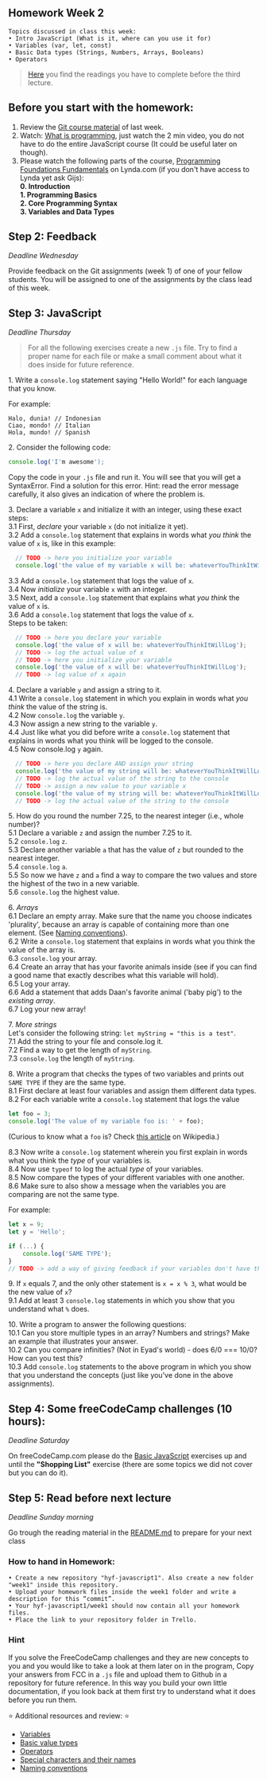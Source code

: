 ## Homework Week 2

```
Topics discussed in class this week:
• Intro JavaScript (What is it, where can you use it for)
• Variables (var, let, const)
• Basic Data types (Strings, Numbers, Arrays, Booleans)
• Operators
```

>[Here](/Week3/README.md) you find the readings you have to complete before the third lecture.

## Before you start with the homework:

1. Review the [Git course material](https://github.com/HackYourFuture/Git) of last week.
2. Watch: [What is programming](https://www.khanacademy.org/computing/computer-programming/programming/intro-to-programming/v/programming-intro), just watch the 2 min video, you do not have to do the entire JavaScript course (It could be useful later on though).
3. Please watch the following parts of the course, [Programming Foundations Fundamentals](https://www.lynda.com/Programming-Foundations-tutorials/Welcome/83603/90426-4.html) on Lynda.com (if you don't have access to Lynda yet ask Gijs):
    <br>**0. Introduction**
    <br>**1. Programming Basics** 
    <br>**2. Core Programming Syntax**
    <br>**3. Variables and Data Types**


## Step 2: Feedback

_Deadline Wednesday_

Provide feedback on the Git assignments (week 1) of one of your fellow students. You will be assigned to one of the assignments by the class lead of this week.

## Step 3: JavaScript

_Deadline Thursday_

> For all the following exercises create a new `.js` file. Try to find a proper name for each file or make a small comment about what it does inside for future reference.

1\. Write a `console.log` statement saying "Hello World!" for each language that you know.

For example:

```
Halo, dunia! // Indonesian
Ciao, mondo! // Italian
Hola, mundo! // Spanish
```

2\. Consider the following code:

```js
console.log('I'm awesome');
```

Copy the code in your `.js` file and run it. You will see that you will get a SyntaxError. Find a solution for this error. Hint: read the error message carefully, it also gives an indication of where the problem is.

3\. Declare a variable `x` and initialize it with an integer, using these exact steps:  
3\.1 First, _declare_ your variable `x` (do not initialize it yet).  
3\.2 Add a `console.log` statement that explains in words what _you think_ the value of `x` is, like in this example:  

```js
  // TODO -> here you initialize your variable
  console.log('the value of my variable x will be: whateverYouThinkItWillLog');
```

3\.3 Add a `console.log` statement that logs the value of `x`.  
3\.4 Now _initialize_ your variable `x` with an integer.  
3\.5 Next, add a `console.log` statement that explains what _you think_ the value of `x` is.  
3\.6 Add a `console.log` statement that logs the value of `x`.  
  Steps to be taken:

```js
  // TODO -> here you declare your variable
  console.log('the value of x will be: whateverYouThinkItWillLog');
  // TODO -> log the actual value of x
  // TODO -> here you initialize your variable
  console.log('the value of x will be: whateverYouThinkItWillLog');
  // TODO -> log value of x again
```

4\. Declare a variable `y` and assign a string to it.  
4\.1 Write a `console.log` statement in which you explain in words what _you think_ the value of the string is.  
4\.2 Now `console.log` the variable `y`.  
4\.3 Now assign a new string to the variable `y`.  
4\.4 Just like what you did before write a `console.log` statement that explains in words what you think will be logged to the console.  
4\.5 Now console.log `y` again.  

```js
  // TODO -> here you declare AND assign your string
  console.log('the value of my string will be: whateverYouThinkItWillLog');
  // TODO -> log the actual value of the string to the console
  // TODO -> assign a new value to your variable x
  console.log('the value of my string will be: whateverYouThinkItWillLog');
  // TODO -> log the actual value of the string to the console
```

5\. How do you round the number 7.25, to the nearest integer (i.e., whole number)?  
5\.1 Declare a variable `z` and assign the number 7.25 to it.  
5\.2 `console.log` `z`.  
5\.3 Declare another variable `a` that has the value of `z` but rounded to the nearest integer.  
5\.4 `console.log` `a`.  
5\.5 So now we have `z` and `a` find a way to compare the two values and store the highest of the two in a new variable.  
5\.6 `console.log` the highest value.  

6\. *Arrays*  
6\.1 Declare an empty array. Make sure that the name you choose indicates 'plurality', because an array is capable of containing more than one element. (See [Naming conventions](https://github.com/HackYourFuture/fundamentals/blob/a4400bca1371d047fb3e186a6bfc1943259b6a5a/fundamentals/naming_conventions.md)).  
6\.2 Write a `console.log` statement that explains in words what you think the value of the array is.  
6\.3 `console.log` your array.  
6\.4 Create an array that has your favorite animals inside (see if you can find a good name that exactly describes what this variable will hold).  
6\.5 Log your array.  
6\.6 Add a statement that adds Daan's favorite animal ('baby pig') to the *existing array*.  
6\.7 Log your new array!  

7\. *More strings*  
Let's consider the following string: `let myString = "this is a test"`.  
7\.1 Add the string to your file and console.log it.  
7\.2 Find a way to get the length of `myString`.  
7\.3 `console.log` the length of `myString`.  

8\. Write a program that checks the types of two variables and prints out `SAME TYPE` if they are the same type.  
8\.1 First declare at least four variables and assign them different data types.  
8\.2 For each variable write a `console.log` statement that logs the value
  ```js
  let foo = 3;
  console.log('The value of my variable foo is: ' + foo);
  ```

  (Curious to know what a `foo` is? Check [this article](https://en.wikipedia.org/wiki/Metasyntactic_variable) on Wikipedia.)

8\.3 Now write a `console.log` statement wherein you first explain in words what you think the _type_ of your variables is.  
8\.4 Now use `typeof` to log the actual _type_ of your variables.  
8\.5 Now compare the types of your different variables with one another.  
8\.6 Make sure to also show a message when the variables you are comparing are not the same type.  

For example:

```js
let x = 9;
let y = 'Hello';

if (...) {
    console.log('SAME TYPE');
}
// TODO -> add a way of giving feedback if your variables don't have the same type
```

9\. If `x` equals 7, and the only other statement is `x = x % 3`, what would be the new value of `x`?  
9\.1 Add at least 3 `console.log` statements in which you show that you understand what `%` does.  

10\. Write a program to answer the following questions:  
10\.1 Can you store multiple types in an array? Numbers and strings? Make an example that illustrates your answer.  
10\.2 Can you compare infinities? (Not in Eyad's world) - does 6/0 === 10/0? How can you test this?  
10\.3 Add `console.log` statements to the above program in which you show that you understand the concepts (just like you've done in the above assignments).  

## Step 4: **Some freeCodeCamp challenges (10 hours):**

_Deadline Saturday_

On freeCodeCamp.com please do the [Basic JavaScript](https://www.freecodecamp.com/challenges/learn-how-free-code-camp-works) exercises up and until the __"Shopping List"__ exercise (there are some topics we did not cover but you can do it).

## Step 5: Read before next lecture

_Deadline Sunday morning_

Go trough the reading material in the [README.md](/Week3/README.md) to prepare for your next class

### How to hand in Homework:
```
• Create a new repository "hyf-javascript1". Also create a new folder "week1" inside this repository.
• Upload your homework files inside the week1 folder and write a description for this “commit”.
• Your hyf-javascript1/week1 should now contain all your homework files.
• Place the link to your repository folder in Trello.
```

### Hint
If you solve the FreeCodeCamp challenges and they are new concepts to you and you would like to take a look at them later on in the program, Copy your answers from FCC in a `.js` file and upload them to Github in a repository for future reference. In this way you build your own little documentation, if you look back at them first try to understand what it does before you run them.

:star: Additional resources and review: :star:

- [Variables](./../../../../fundamentals/blob/master/fundamentals/variables.md)
- [Basic value types](./../../../../fundamentals/blob/master/fundamentals/values.md)
- [Operators](./../../../../fundamentals/blob/master/fundamentals/operators.md)
- [Special characters and their names](./../../../../fundamentals/blob/master/fundamentals/names_of_special_characters.md)
- [Naming conventions](./../../../../fundamentals/blob/master/fundamentals/naming_conventions.md)
